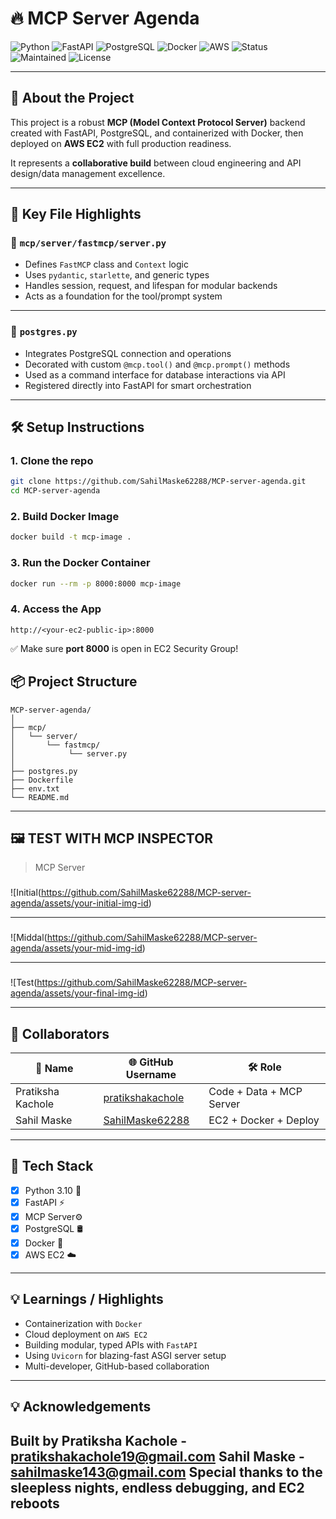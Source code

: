 # 🔥 MCP Server Agenda

![Python](https://img.shields.io/badge/Python-3.10-blue?logo=python)
![FastAPI](https://img.shields.io/badge/FastAPI-Uvicorn-0A9396?logo=fastapi)
![PostgreSQL](https://img.shields.io/badge/PostgreSQL-Relational_DB-blue?logo=postgresql)
![Docker](https://img.shields.io/badge/Docker-Containerized-blue?logo=docker)
![AWS](https://img.shields.io/badge/AWS-EC2-orange?logo=amazon-aws)
![Status](https://img.shields.io/badge/Deployed-LIVE-green)
![Maintained](https://img.shields.io/badge/Maintained-YES-brightgreen)
![License](https://img.shields.io/badge/License-MIT-lightgrey)

---

## 🚀 About the Project

This project is a robust **MCP (Model Context Protocol Server)** backend created with FastAPI, PostgreSQL, and containerized with Docker, then deployed on **AWS EC2** with full production readiness.

It represents a **collaborative build** between cloud engineering and API design/data management excellence.

---

## 📂 Key File Highlights

### 🧠 `mcp/server/fastmcp/server.py`
- Defines `FastMCP` class and `Context` logic
- Uses `pydantic`, `starlette`, and generic types
- Handles session, request, and lifespan for modular backends
- Acts as a foundation for the tool/prompt system

---

### 🧩 `postgres.py`
- Integrates PostgreSQL connection and operations
- Decorated with custom `@mcp.tool()` and `@mcp.prompt()` methods
- Used as a command interface for database interactions via API
- Registered directly into FastAPI for smart orchestration

---

## 🛠️ Setup Instructions

### 1. Clone the repo

```bash
git clone https://github.com/SahilMaske62288/MCP-server-agenda.git
cd MCP-server-agenda
```

### 2. Build Docker Image

```bash
docker build -t mcp-image .
```

### 3. Run the Docker Container

```bash
docker run --rm -p 8000:8000 mcp-image
```

### 4. Access the App

```
http://<your-ec2-public-ip>:8000
```

✅ Make sure **port 8000** is open in EC2 Security Group!



## 📦 Project Structure

```
MCP-server-agenda/
│
├── mcp/
│   └── server/
│       └── fastmcp/
│            └── server.py
│
├── postgres.py
├── Dockerfile
├── env.txt
└── README.md
```
---
## 🖼️ TEST WITH MCP INSPECTOR

> MCP Server

###

![Initial(https://github.com/SahilMaske62288/MCP-server-agenda/assets/your-initial-img-id)

---

###

![Middal(https://github.com/SahilMaske62288/MCP-server-agenda/assets/your-mid-img-id)

---

### 

![Test(https://github.com/SahilMaske62288/MCP-server-agenda/assets/your-final-img-id)

---

## 👥 Collaborators

| 👤 Name              | 🌐 GitHub Username                                          | 🛠️ Role                        |
|----------------------|------------------------------------------------------------|-------------------------------|
| Pratiksha Kachole    | [pratikshakachole](https://github.com/pratikshakachole)   | Code + Data  + MCP Server     |
| Sahil Maske  | [SahilMaske62288](https://github.com/SahilMaske62288)     | EC2 + Docker + Deploy    |

---

## 🔧 Tech Stack

- [x] Python 3.10 🐍
- [x] FastAPI ⚡
- [x] MCP Server⚙️
- [x] PostgreSQL 🛢️
- [x] Docker 🐳
- [x] AWS EC2 ☁️

---

## 💡 Learnings / Highlights

- Containerization with `Docker`
- Cloud deployment on `AWS EC2`
- Building modular, typed APIs with `FastAPI`
- Using `Uvicorn` for blazing-fast ASGI server setup
- Multi-developer, GitHub-based collaboration

---


## 💡 Acknowledgements

Built by
Pratiksha Kachole - pratikshakachole19@gmail.com
Sahil Maske - sahilmaske143@gmail.com
Special thanks to the sleepless nights, endless debugging, and EC2 reboots 
---

